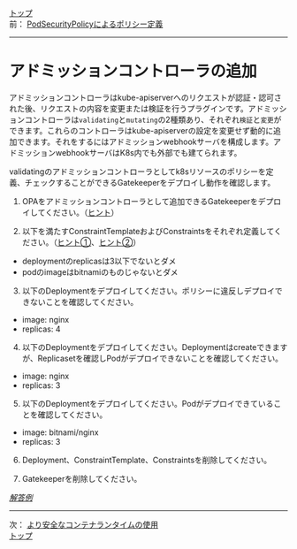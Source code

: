 [トップ](../README.md)  
前： [PodSecurityPolicyによるポリシー定義](podsecuritypolicy.md)  

---

# アドミッションコントローラの追加

アドミッションコントローラはkube-apiserverへのリクエストが認証・認可された後、リクエストの内容を変更または検証を行うプラグインです。アドミッションコントローラは`validating`と`mutating`の2種類あり、それぞれ`検証`と`変更`ができます。これらのコントローラはkube-apiserverの設定を変更せず動的に追加できます。それをするにはアドミッションwebhookサーバを構成します。アドミッションwebhookサーバはK8s内でも外部でも建てられます。

validatingのアドミッションコントローラとしてk8sリソースのポリシーを定義、チェックすることができるGatekeeperをデプロイし動作を確認します。

1. OPAをアドミッションコントローラとして追加できるGatekeeperをデプロイしてください。（[ヒント](https://open-policy-agent.github.io/gatekeeper/website/docs/install)）

2. 以下を満たすConstraintTemplateおよびConstraintsをそれぞれ定義してください。（[ヒント①](https://open-policy-agent.github.io/gatekeeper/website/docs/howto)、[ヒント②](https://github.com/open-policy-agent/gatekeeper-library)）

- deploymentのreplicasは3以下でないとダメ
- podのimageはbitnamiのものじゃないとダメ

3. 以下のDeploymentをデプロイしてください。ポリシーに違反しデプロイできないことを確認してください。

- image: nginx
- replicas: 4

4. 以下のDeploymentをデプロイしてください。Deploymentはcreateできますが、Replicasetを確認しPodがデプロイできないことを確認してください。

- image: nginx
- replicas: 3

5. 以下のDeploymentをデプロイしてください。Podがデプロイできていることを確認してください。

- image: bitnami/nginx
- replicas: 3

6. Deployment、ConstraintTemplate、Constraintsを削除してください。

7. Gatekeeperを削除してください。

[*解答例*](../ans/addmissioncontroller.md)  

---

次： [より安全なコンテナランタイムの使用](runtimeclass.md)  
[トップ](../README.md)  
